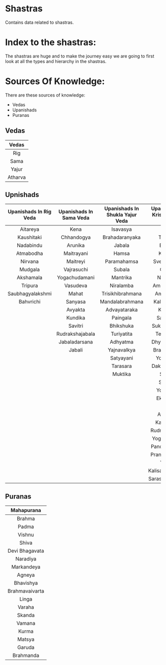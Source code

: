 # Shastras

Contains data related to shastras.

# Index to the shastras:

The shastras are huge and to make the journey easy we are going to first look at all the types and hierarchy in the shastras.

# Sources Of Knowledge:

There are these sources of knowledge:

- Vedas
- Upanishads
- Puranas

## Vedas

|  Vedas  |
| :-----: |
|   Rig   |
|  Sama   |
|  Yajur  |
| Atharva |

## Upnishads

| Upanishads In Rig Veda | Upanishads In Sama Veda | Upanishads In Shukla Yajur Veda | Upanishads In Krishna Yajur Veda | Upanishads In Atharva Veda |
| :--------------------: | :---------------------: | :-----------------------------: | :------------------------------: | :------------------------: |
|        Aitareya        |          Kena           |            Isavasya             |              Katha               |           Prasna           |
|       Kaushitaki       |       Chhandogya        |         Brahadaranyaka          |            Taittiriya            |          Mundaka           |
|       Nadabindu        |         Arunika         |             Jabala              |              Brahma              |         Maandukya          |
|       Atmabodha        |       Maitrayani        |              Hamsa              |             Kaivalya             |        Atharvasira         |
|        Nirvana         |        Maitreyi         |           Paramahamsa           |           Svetasvatara           |        Atharvasikha        |
|        Mudgala         |       Vajrasuchi        |             Subala              |              Garbha              |        Brahajjabala        |
|       Akshamala        |      Yogachudamani      |            Mantrika             |             Narayana             |       Nrsimhatapini        |
|        Tripura         |        Vasudeva         |            Niralamba            |           Amritabindhu           |     Narada Parivrajaka     |
|    Saubhagyalakshmi    |          Mahat          |        Trisikhibrahmana         |            Amritanada            |            Sita            |
|       Bahvrichi        |         Sanyasa         |         Mandalabrahmana         |           Kalagnirudra           |          Sarabha           |
|                        |         Avyakta         |          Advayataraka           |             Kshurika             | Tribadvibhutimahanarayana  |
|                        |         Kundika         |            Paingala             |            Sarvasara             |        Ramarahasya         |
|                        |         Savitri         |            Bhikshuka            |           Sukharahasya           |         Ramatapini         |
|                        |     Rudrakshajabala     |           Turiyatita            |            Tejobindhu            |          Sandilya          |
|                        |      Jabaladarsana      |            Adhyatma             |           Dhyanabindhu           |   Paramahamsaparivrajaka   |
|                        |         Jabali          |           Yajnavalkya           |           Brahmavidya            |         Annapurna          |
|                        |                         |            Satyayani            |            Yogatattva            |           Surya            |
|                        |                         |            Tarasara             |          Dakshinamurti           |            Atma            |
|                        |                         |             Muktika             |              Skanda              |       Pasupatabrahma       |
|                        |                         |                                 |             Sariraka             |         Parabrahma         |
|                        |                         |                                 |            Yogasikha             |       Tripuratapini        |
|                        |                         |                                 |            Ekakshara             |            Devi            |
|                        |                         |                                 |              Akshi               |          Bhavana           |
|                        |                         |                                 |             Avadhuta             |        Bhasmajabala        |
|                        |                         |                                 |            Katharudra            |          Ganapati          |
|                        |                         |                                 |          Rudrahrudhaya           |         Mahavakhya         |
|                        |                         |                                 |          Yogakundalini           |        Gopalatapini        |
|                        |                         |                                 |           Panchabrahma           |          Krishna           |
|                        |                         |                                 |          Pranaagnihotra          |         Hayagriva          |
|                        |                         |                                 |              Varaha              |         Dattatreya         |
|                        |                         |                                 |         Kalisantaranaand         |           Garuda           |
|                        |                         |                                 |         Sarasvatirahasya         |                            |

## Puranas

|   Mahapurana   |
| :------------: |
|     Brahma     |
|     Padma      |
|     Vishnu     |
|     Shiva      |
| Devi Bhagavata |
|    Naradiya    |
|   Markandeya   |
|     Agneya     |
|   Bhavishya    |
| Brahmavaivarta |
|     Linga      |
|     Varaha     |
|     Skanda     |
|     Vamana     |
|     Kurma      |
|     Matsya     |
|     Garuda     |
|   Brahmanda    |


